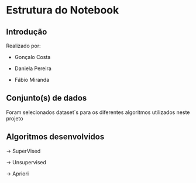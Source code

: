 # Estrutura do Notebook

## Introdução
Realizado por:

- Gonçalo Costa

- Daniela Pereira

- Fábio Miranda

## Conjunto(s) de dados
Foram selecionados dataset´s para os diferentes algoritmos utilizados neste projeto


## Algoritmos desenvolvidos
-> SuperVised

-> Unsupervised

-> Apriori
